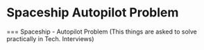 # Spaceship Autopilot Problem
===
Spaceship - Autopilot Problem (This things are asked to solve practically in Tech. Interviews)
